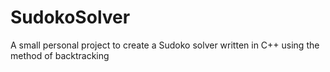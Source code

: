 # SudokoSolver

A small personal project to create a Sudoko solver written in C++ using the method of backtracking
